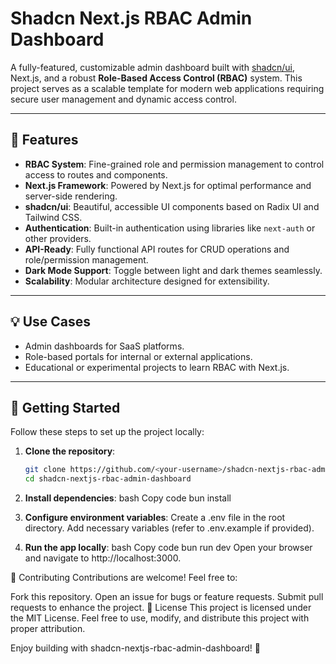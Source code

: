 # Shadcn Next.js RBAC Admin Dashboard

A fully-featured, customizable admin dashboard built with [shadcn/ui](https://ui.shadcn.dev/), Next.js, and a robust **Role-Based Access Control (RBAC)** system. This project serves as a scalable template for modern web applications requiring secure user management and dynamic access control.

---

## 🌟 **Features**

- **RBAC System**: Fine-grained role and permission management to control access to routes and components.
- **Next.js Framework**: Powered by Next.js for optimal performance and server-side rendering.
- **shadcn/ui**: Beautiful, accessible UI components based on Radix UI and Tailwind CSS.
- **Authentication**: Built-in authentication using libraries like `next-auth` or other providers.
- **API-Ready**: Fully functional API routes for CRUD operations and role/permission management.
- **Dark Mode Support**: Toggle between light and dark themes seamlessly.
- **Scalability**: Modular architecture designed for extensibility.

---

## 💡 **Use Cases**

- Admin dashboards for SaaS platforms.
- Role-based portals for internal or external applications.
- Educational or experimental projects to learn RBAC with Next.js.

---

## 🚀 **Getting Started**

Follow these steps to set up the project locally:

1. **Clone the repository**:

   ```bash
   git clone https://github.com/<your-username>/shadcn-nextjs-rbac-admin-dashboard.git
   cd shadcn-nextjs-rbac-admin-dashboard

   ```

2. **Install dependencies**:
   bash
   Copy code
   bun install

3. **Configure environment variables**:
   Create a .env file in the root directory.
   Add necessary variables (refer to .env.example if provided).

4. **Run the app locally**:
   bash
   Copy code
   bun run dev
   Open your browser and navigate to http://localhost:3000.

🤝 Contributing
Contributions are welcome! Feel free to:

Fork this repository.
Open an issue for bugs or feature requests.
Submit pull requests to enhance the project.
📄 License
This project is licensed under the MIT License. Feel free to use, modify, and distribute this project with proper attribution.

Enjoy building with shadcn-nextjs-rbac-admin-dashboard! 🎉
